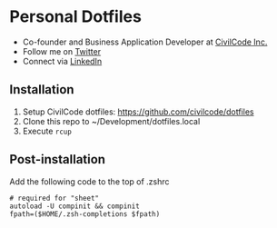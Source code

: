 # Personal Dotfiles

* Co-founder and Business Application Developer at [CivilCode Inc.](http://www.civilcode.io)
* Follow me on [Twitter](http://www.twitter.com/nicholasjhenry)
* Connect via [LinkedIn](http://ca.linkedin.com/in/nicholasjhenry)

## Installation

1. Setup CivilCode dotfiles: https://github.com/civilcode/dotfiles
2. Clone this repo to ~/Development/dotfiles.local
3. Execute `rcup`

## Post-installation

Add the following code to the top of .zshrc

    # required for "sheet"
    autoload -U compinit && compinit
    fpath=($HOME/.zsh-completions $fpath)
